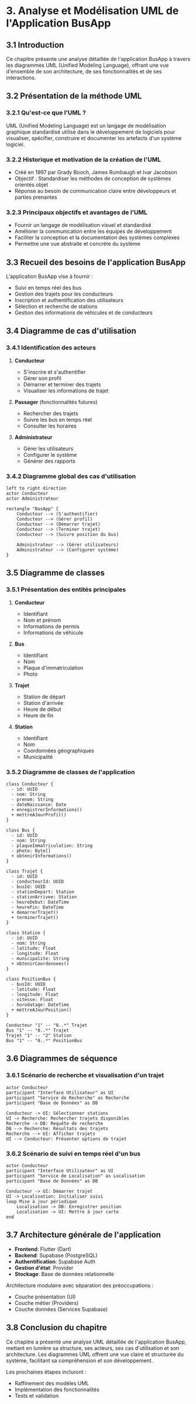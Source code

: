 # 3. Analyse et Modélisation UML de l'Application BusApp

## 3.1 Introduction

Ce chapitre présente une analyse détaillée de l'application BusApp à travers les diagrammes UML (Unified Modeling Language), offrant une vue d'ensemble de son architecture, de ses fonctionnalités et de ses interactions.

## 3.2 Présentation de la méthode UML

### 3.2.1 Qu'est-ce que l'UML ?

UML (Unified Modeling Language) est un langage de modélisation graphique standardisé utilisé dans le développement de logiciels pour visualiser, spécifier, construire et documenter les artefacts d'un système logiciel.

### 3.2.2 Historique et motivation de la création de l'UML

- Créé en 1997 par Grady Booch, James Rumbaugh et Ivar Jacobson
- Objectif : Standardiser les méthodes de conception de systèmes orientés objet
- Réponse au besoin de communication claire entre développeurs et parties prenantes

### 3.2.3 Principaux objectifs et avantages de l'UML

- Fournir un langage de modélisation visuel et standardisé
- Améliorer la communication entre les équipes de développement
- Faciliter la conception et la documentation des systèmes complexes
- Permettre une vue abstraite et concrète du système

## 3.3 Recueil des besoins de l'application BusApp

L'application BusApp vise à fournir :
- Suivi en temps réel des bus
- Gestion des trajets pour les conducteurs
- Inscription et authentification des utilisateurs
- Sélection et recherche de stations
- Gestion des informations de véhicules et de conducteurs

## 3.4 Diagramme de cas d'utilisation

### 3.4.1 Identification des acteurs

1. **Conducteur**
   - S'inscrire et s'authentifier
   - Gérer son profil
   - Démarrer et terminer des trajets
   - Visualiser les informations de trajet

2. **Passager** (fonctionnalités futures)
   - Rechercher des trajets
   - Suivre les bus en temps réel
   - Consulter les horaires

3. **Administrateur**
   - Gérer les utilisateurs
   - Configurer le système
   - Générer des rapports

### 3.4.2 Diagramme global des cas d'utilisation

```plantuml
left to right direction
actor Conducteur
actor Administrateur

rectangle "BusApp" {
    Conducteur --> (S'authentifier)
    Conducteur --> (Gérer profil)
    Conducteur --> (Démarrer trajet)
    Conducteur --> (Terminer trajet)
    Conducteur --> (Suivre position du bus)
    
    Administrateur --> (Gérer utilisateurs)
    Administrateur --> (Configurer système)
}
```

## 3.5 Diagramme de classes

### 3.5.1 Présentation des entités principales

1. **Conducteur**
   - Identifiant
   - Nom et prénom
   - Informations de permis
   - Informations de véhicule

2. **Bus**
   - Identifiant
   - Nom
   - Plaque d'immatriculation
   - Photo

3. **Trajet**
   - Station de départ
   - Station d'arrivée
   - Heure de début
   - Heure de fin

4. **Station**
   - Identifiant
   - Nom
   - Coordonnées géographiques
   - Municipalité

### 3.5.2 Diagramme de classes de l'application

```plantuml
class Conducteur {
  - id: UUID
  - nom: String
  - prenom: String
  - dateNaissance: Date
  + enregistrerInformations()
  + mettreAJourProfil()
}

class Bus {
  - id: UUID
  - nom: String
  - plaqueImmatriculation: String
  - photo: Byte[]
  + obtenirInformations()
}

class Trajet {
  - id: UUID
  - conducteurId: UUID
  - busId: UUID
  - stationDepart: Station
  - stationArrivee: Station
  - heureDebut: DateTime
  - heureFin: DateTime
  + demarrerTrajet()
  + terminerTrajet()
}

class Station {
  - id: UUID
  - nom: String
  - latitude: Float
  - longitude: Float
  - municipalite: String
  + obtenirCoordonnees()
}

class PositionBus {
  - busId: UUID
  - latitude: Float
  - longitude: Float
  - vitesse: Float
  - horodatage: DateTime
  + mettreAJourPosition()
}

Conducteur "1" -- "0..*" Trajet
Bus "1" -- "0..*" Trajet
Trajet "1" -- "2" Station
Bus "1" -- "0..*" PositionBus
```

## 3.6 Diagrammes de séquence

### 3.6.1 Scénario de recherche et visualisation d'un trajet

```plantuml
actor Conducteur
participant "Interface Utilisateur" as UI
participant "Service de Recherche" as Recherche
participant "Base de Données" as DB

Conducteur -> UI: Sélectionner stations
UI -> Recherche: Rechercher trajets disponibles
Recherche -> DB: Requête de recherche
DB --> Recherche: Résultats des trajets
Recherche --> UI: Afficher trajets
UI --> Conducteur: Présenter options de trajet
```

### 3.6.2 Scénario de suivi en temps réel d'un bus

```plantuml
actor Conducteur
participant "Interface Utilisateur" as UI
participant "Service de Localisation" as Localisation
participant "Base de Données" as DB

Conducteur -> UI: Démarrer trajet
UI -> Localisation: Initialiser suivi
loop Mise à jour périodique
    Localisation -> DB: Enregistrer position
    Localisation -> UI: Mettre à jour carte
end
```

## 3.7 Architecture générale de l'application

- **Frontend**: Flutter (Dart)
- **Backend**: Supabase (PostgreSQL)
- **Authentification**: Supabase Auth
- **Gestion d'état**: Provider
- **Stockage**: Base de données relationnelle

Architecture modulaire avec séparation des préoccupations :
- Couche présentation (UI)
- Couche métier (Providers)
- Couche données (Services Supabase)

## 3.8 Conclusion du chapitre

Ce chapitre a présenté une analyse UML détaillée de l'application BusApp, mettant en lumière sa structure, ses acteurs, ses cas d'utilisation et son architecture. Les diagrammes UML offrent une vue claire et structurée du système, facilitant sa compréhension et son développement.

Les prochaines étapes incluront :
- Raffinement des modèles UML
- Implémentation des fonctionnalités
- Tests et validation
